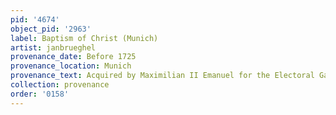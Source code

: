 ```yaml
---
pid: '4674'
object_pid: '2963'
label: Baptism of Christ (Munich)
artist: janbrueghel
provenance_date: Before 1725
provenance_location: Munich
provenance_text: Acquired by Maximilian II Emanuel for the Electoral Gallery in Munich
collection: provenance
order: '0158'
---
```

